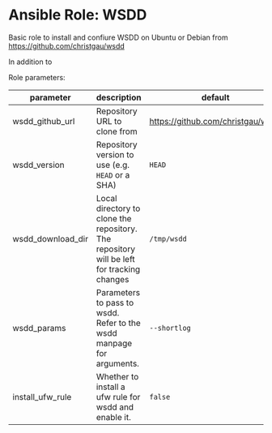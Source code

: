 # Ansible Role: WSDD

Basic role to install and confiure WSDD on Ubuntu or Debian from https://github.com/christgau/wsdd

In addition to

Role parameters:

| parameter         | description                                                                               | default                           |
| ----------------- | ----------------------------------------------------------------------------------------- | --------------------------------- |
| wsdd_github_url   | Repository URL to clone from                                                              | https://github.com/christgau/wsdd |
| wsdd_version      | Repository version to use (e.g. `HEAD` or a SHA)                                          | `HEAD`                            |
| wsdd_download_dir | Local directory to clone the repository. The repository will be left for tracking changes | `/tmp/wsdd`                       |
| wsdd_params       | Parameters to pass to wsdd. Refer to the wsdd manpage for arguments.                      | `--shortlog`                      |
| install_ufw_rule  | Whether to install a ufw rule for wsdd and enable it.                                     | `false`                           |
